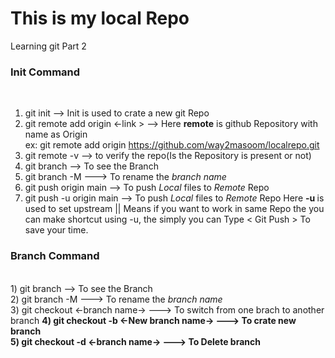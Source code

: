 # This is my local Repo <br>
Learning git Part 2 <br>

<h3> Init Command </h3> <br>

1) git init        --> Init is used to crate a new git Repo <br>
2) git remote add origin <-link >    --> Here <b> remote</b> is github Repository with name as Origin <br>
   ex: git remote add origin https://github.com/way2masoom/localrepo.git </br>
3) git remote -v        --> to verify the repo(Is the Repository is present or not) <br>
4) git branch           --> To see the Branch <br>
5) git branch -M <Name>  ---> To rename the <i>branch name</i> </br>
6) git push origin main  --> To push <i>Local</i> files to <i>Remote</i> Repo <br>
6) git push -u origin main  --> To push <i>Local</i> files to <i>Remote</i> Repo Here <b> -u </b> is used to set upstream || Means if you want to work in same Repo the you can make shortcut using -u, the simply you can Type < Git Push > To save your time. <br>


<h3> Branch Command </h3> <br>
1) git branch           --> To see the Branch <br>
2) git branch -M <Name>  ---> To rename the <i>branch name</i> </br>
3) git checkout <-branch name->  ---> To switch from one brach to another branch <b>
4) git checkout -b <-New branch name-> ---> To crate new branch <br>
5) git checkout -d <-branch name-> ---> To Delete branch <br>
